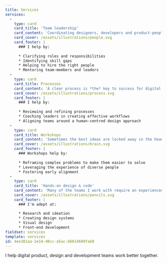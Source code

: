 ```yaml
---
title: Services
services:
  -
    type: card
    card_title: 'Team leadership'
    card_content: 'Coordinating designers, developers and product-people into effective teams is often challenging. I''ve led numerous teams, and I know how to get the best from people.'
    card_cover: /assets/illustrations/people.svg
    card_footer: |
      ### I help by:
      
      * Clarifying roles and responsibilities
      * Identifying skill gaps
      * Helping to hire the right people
      * Mentoring team-members and leaders
  -
    type: card
    card_title: Processes
    card_content: 'A clear process is *the* key to success for digital teams. I''ve spent countless hours refining procedures to create brilliant products. Now, I love helping other teams do this too!'
    card_cover: /assets/illustrations/process.svg
    card_footer: |
      ### I help by:
      
      * Reviewing and refining processes
      * Coaching leaders in creating effective workflows
      * Aligning teams around a human-centred design approach
  -
    type: card
    card_title: Workshops
    card_content: 'Sometimes the best ideas are locked away in the head of the most unexpected people. I''m experienced in running workshops that draw-out creativity.'
    card_cover: /assets/illustrations/brain.svg
    card_footer: |
      ### Workshops help by:
      
      * Reframing complex problems to make them easier to solve
      * Leveraging the experience of diverse people
      * Fostering early alignment
  -
    type: card
    card_title: 'Hands-on design & code'
    card_content: 'Many of the teams I work with require an experienced pair of hands to accelerate their output. I can help with the day-to-day responsibilities of design and development.'
    card_cover: /assets/illustrations/pencils.svg
    card_footer: |
      ### I'm adept at:
      
      * Research and ideation
      * Creating design systems
      * Visual design
      * Front-end development
fieldset: services
template: services
id: 4ee381aa-1e14-40cc-a5ac-b6014689fab0
---
```

I help digital product, design and development teams work better together.